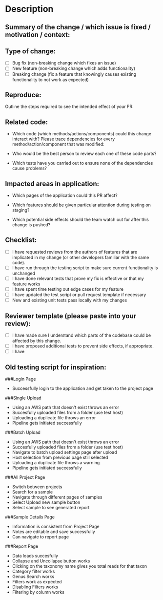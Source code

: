 # Description

## Summary of the change / which issue is fixed / motivation / context:

## Type of change:
- [ ] Bug fix (non-breaking change which fixes an issue)
- [ ] New feature (non-breaking change which adds functionality)
- [ ] Breaking change (fix a feature that knowingly causes existing functionality to not work as expected)

## Reproduce:
Outline the steps required to see the intended effect of your PR:

## Related code:
- Which code (which methods/actions/components) could this change interact with? Please trace dependencies for every method/action/component that was modified:

- Who would be the best person to review each one of these code parts?

- Which tests have you carried out to ensure none of the dependencies cause problems?

## Impacted areas in application:
- Which pages of the application could this PR affect?

- Which features should be given particular attention during testing on staging?

- Which potential side effects should the team watch out for after this change is pushed?

## Checklist:
- [ ] I have requested reviews from the authors of features that are implicated in my change (or other developers familiar with the same code).
- [ ] I have run through the testing script to make sure current functionality is unchanged
- [ ] I have done relevant tests that prove my fix is effective or that my feature works
- [ ] I have spent time testing out edge cases for my feature
- [ ] I have updated the test script or pull request template if necessary
- [ ] New and existing unit tests pass locally with my changes

## Reviewer template (please paste into your review):
- [ ] I have made sure I understand which parts of the codebase could be affected by this change.
- [ ] I have proposed additional tests to prevent side effects, if appropriate.
- [ ] I have 

## Old testing script for inspiration:

###Login Page
* Successfully login to the application and get taken to the project page

###Single Upload
* Using an AWS path that doesn't exist throws an error
* Succesfully uploaded files from a folder (use test host)
* Uploading a duplicate file throws an error
* Pipeline gets initiated successfully 

###Batch Upload
* Using an AWS path that doesn't exist throws an error
* Succesfully uploaded files from a folder (use test host)
* Navigate to batch upload settings page after upload 
* Host selection from previous page still selected 
* Uploading a duplicate file throws a warning
* Pipeline gets initiated successfully 

###All Project Page
* Switch between projects 
* Search for a sample
* Navigate through different pages of samples
* Select Upload new sample button
* Select sample to see generated report

###Sample Details Page
* Information is consistent from Project Page
* Notes are editable and save successfully 
* Can navigate to report page 

###Report Page
* Data loads succesfully 
* Collapse and Uncollapse button works
* Clicking on the taxonomy name gives you total reads for that taxon
* Category filter works
* Genus Search works
* Filters work as expected
* Disabling Filters works
* Filtering by column works 
